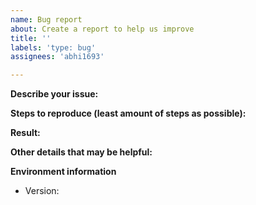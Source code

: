 ```yaml
---
name: Bug report
about: Create a report to help us improve
title: ''
labels: 'type: bug'
assignees: 'abhi1693'

---
```


<!--
Please search for existing issues first
-->

**Describe your issue:**


**Steps to reproduce (least amount of steps as possible):**


**Result:**


**Other details that may be helpful:**


**Environment information**
- Version:
